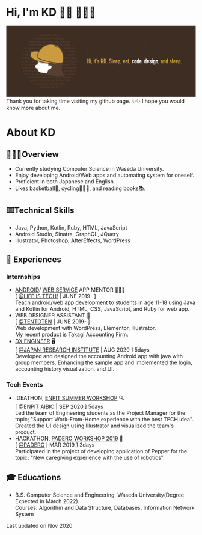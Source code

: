 # Hi, I'm KD 👋🏼 👩🏻‍💻
<img src="./images/github-wideheader.png" />
Thank you for taking time visiting my github page. ✨✨ I hope you would know more about me.
<!-- 
![GitHub Stats](https://github-readme-stats.vercel.app/api?username=kaedejima&count_private=true&show_icons=true&theme=tokyonight)
![GitHub Top Languages](https://github-readme-stats.vercel.app/api/top-langs/?username=kaedejima&layout=compact&theme=tokyonight)
-->

# About KD
## 🙋🏻‍♀️Overview
- Currently studying Computer Science in Waseda University.
- Enjoy developing Android/Web apps and automating system for oneself.
- Proficient in both Japanese and English.
- Likes basketball🏀, cycling🚴🏻‍♀️, and reading books📚.

## ⌨️Technical Skills
- Java, Python, Kotlin, Ruby, HTML, JavaScript
- Android Studio, Sinatra, GraphQL, JQuery
- Illustrator, Photoshop, AfterEffects, WordPress

## 📃 Experiences
### Internships
- <a href="https://camp.life-is-tech.com/course/androidapps/">ANDROID</a>/ <a href="https://camp.life-is-tech.com/course/webservice/">WEB SERVICE</a> APP MENTOR 👩🏻‍💻 \
[ <a href="https://life-is-tech.com/">@LIFE IS TECH!</a> | JUNE 2019- ] \
Teach android/web app development to students in age 11-18 using Java and Kotlin for Android, HTML, CSS, JavaScript, and Ruby for web app.
- WEB DESIGNER ASSISTANT 🎨 \
[ <a href="https://tentoten.jp/">@TENTOTEN</a> | JUNE 2019- ] \
Web development with WordPress, Elementor, Illustrator.\
My recent product is <a href="https://takagikaikei.co.jp/">Takagi
Accounting Firm</a>.
- <a href="https://www.jri-career.com/internship.html">DX ENGINEER</a> 🖥 \
[ <a href="https://www.jri.co.jp/">@JAPAN RESEARCH INSTITUTE</a> | AUG 2020 ] 5days \
Developed and designed the accounting Android app with java with group members.
Enhancing the sample app and implemented the login, accounting history visualization, and UI.

### Tech Events
- IDEATHON, <a href="https://aibic.enpit.jp/news/412">ENPIT SUMMER WORKSHOP</a> 🔍 \
[ <a href="http://www.enpit.jp/">@ENPIT AIBIC</a> | SEP 2020 ] 5days \
Led the team of Engineering students as the Project Manager for the topic; "Support Work-From-Home experience with the best TECH idea". \
Created the UI design using Illustrator and visualized the team's product.
- HACKATHON, <a href="https://paderoworkshop2019.blogspot.com/">PADERO WORKSHOP 2019</a> 🤖 \
[ <a href="https://www.research-in-germany.org/the-future-of-work/research-networks/research-network-padero.html">@PADERO</a> | MAR 2019 ] 3days \
Participated in the project of developing application of Pepper for the topic; "New caregiving experience with the use of robotics".

<!-- 
## 🔨 Products
- <a href="https://hello-kd.work/">Protfolio Website</a>
- <a href="https://github.com/kaedejima/minimabank">Minimabank</a> (Android app)
- <a href="https://github.com/kaedejima/ColorPick">ColoPicker</a> (Android app)
- <a href="https://supp-script.herokuapp.com/">SuppScript</a> (Ruby Web app)
-->

## 🎓 Educations
- B.S. Computer Science and Engineering, Waseda University(Degree Expected in March 2022).\
Courses: Algorithm and Data Structure, Databases, Information Network System

Last updated on Nov 2020